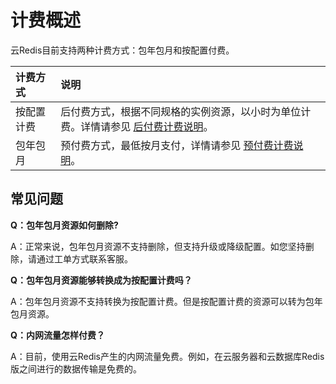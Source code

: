 # 计费概述

云Redis目前支持两种计费方式：包年包月和按配置付费。

|  计费方式 |  说明  |
| :--- | :---  |
|  按配置计费|  	后付费方式，根据不同规格的实例资源，以小时为单位计费。详情请参见 [后付费计费说明](https://docs.jdcloud.com/cn/billing/postpay)。|  
|  包年包月	|  预付费方式，最低按月支付，详情请参见  [预付费计费说明](https://docs.jdcloud.com/cn/billing/prepay)。|  


## 常见问题

**Q：包年包月资源如何删除?**

A：正常来说，包年包月资源不支持删除，但支持升级或降级配置。如您坚持删除，请通过工单方式联系客服。

**Q：包年包月资源能够转换成为按配置计费吗？**

A：包年包月资源不支持转换为按配置计费。但是按配置计费的资源可以转为包年包月资源。

**Q：内网流量怎样付费？**

A：目前，使用云Redis产生的内网流量免费。例如，在云服务器和云数据库Redis版之间进行的数据传输是免费的。




